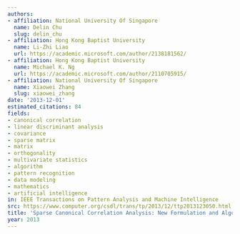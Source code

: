 ```yaml
---
authors:
- affiliation: National University Of Singapore
  name: Delin Chu
  slug: delin_chu
- affiliation: Hong Kong Baptist University
  name: Li-Zhi Liao
  url: https://academic.microsoft.com/author/2138181562/
- affiliation: Hong Kong Baptist University
  name: Michael K. Ng
  url: https://academic.microsoft.com/author/2110705915/
- affiliation: National University Of Singapore
  name: Xiaowei Zhang
  slug: xiaowei_zhang
date: '2013-12-01'
estimated_citations: 84
fields:
- canonical correlation
- linear discriminant analysis
- covariance
- sparse matrix
- matrix
- orthogonality
- multivariate statistics
- algorithm
- pattern recognition
- data modeling
- mathematics
- artificial intelligence
in: IEEE Transactions on Pattern Analysis and Machine Intelligence
src: https://www.computer.org/csdl/trans/tp/2013/12/ttp2013123050.html
title: 'Sparse Canonical Correlation Analysis: New Formulation and Algorithm'
year: 2013
---
```

